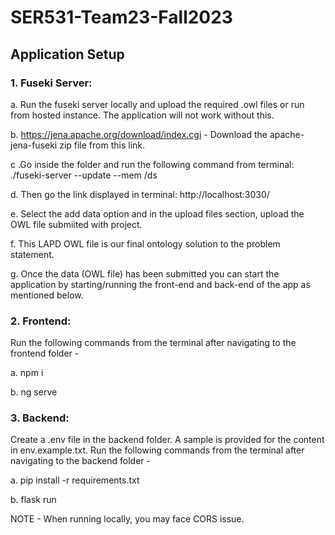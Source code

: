 # SER531-Team23-Fall2023

## Application Setup

### 1. Fuseki Server:

a. Run the fuseki server locally and upload the required .owl files or run from hosted instance. The application will not work without this.

b. https://jena.apache.org/download/index.cgi - Download the apache-jena-fuseki zip file from this link.

c .Go inside the folder and run the following command from terminal: ./fuseki-server --update --mem /ds

d. Then go the link displayed in terminal: http://localhost:3030/

e. Select the add data option and in the upload files section, upload the OWL file submiited with project.

f. This LAPD OWL file is our final ontology solution to the problem statement.

g. Once the data (OWL file) has been submitted you can start the application by starting/running the front-end and back-end of the app as mentioned below.

### 2. Frontend:
Run the following commands from the terminal after navigating to the frontend folder -

a. npm i

b. ng serve

### 3. Backend:
Create a .env file in the backend folder. A sample is provided for the content in env.example.txt. Run the following commands from the terminal after navigating to the backend folder -

a. pip install -r requirements.txt

b. flask run

NOTE - When running locally, you may face CORS issue.
